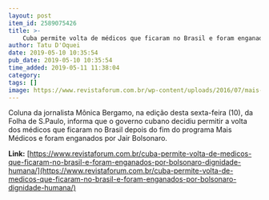 ```yaml
---
layout: post
item_id: 2589075426
title: >-
    Cuba permite volta de médicos que ficaram no Brasil e foram enganados por Bolsonaro: “Dignidade humana”
author: Tatu D'Oquei
date: 2019-05-10 10:35:54
pub_date: 2019-05-10 10:35:54
time_added: 2019-05-11 11:38:04
category: 
tags: []
image: https://www.revistaforum.com.br/wp-content/uploads/2016/07/mais-medicos-cubanos.jpeg
---
```


Coluna da jornalista Mônica Bergamo, na edição desta sexta-feira (10), da Folha de S.Paulo, informa que o governo cubano decidiu permitir a volta dos médicos que ficaram no Brasil depois do fim do programa Mais Médicos e foram enganados por Jair Bolsonaro.

**Link:** [https://www.revistaforum.com.br/cuba-permite-volta-de-medicos-que-ficaram-no-brasil-e-foram-enganados-por-bolsonaro-dignidade-humana/](https://www.revistaforum.com.br/cuba-permite-volta-de-medicos-que-ficaram-no-brasil-e-foram-enganados-por-bolsonaro-dignidade-humana/)

